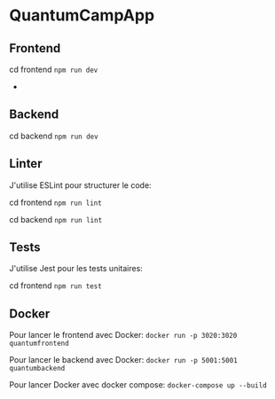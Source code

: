 # QuantumCampApp

## Frontend

cd frontend
`npm run dev`

-

## Backend

cd backend 
`npm run dev`

## Linter
J'utilise ESLint pour structurer le code:

cd frontend
`npm run lint`

cd backend 
`npm run lint`

## Tests
J'utilise Jest pour les tests unitaires:

cd frontend 
`npm run test`


## Docker
Pour lancer le frontend avec Docker:
`docker run -p 3020:3020 quantumfrontend`

Pour lancer le backend avec Docker:
`docker run -p 5001:5001 quantumbackend`

Pour lancer Docker avec docker compose:
`docker-compose up --build`